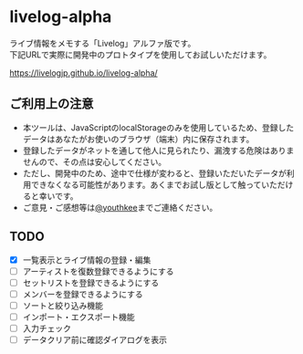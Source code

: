 # livelog-alpha

ライブ情報をメモする「Livelog」アルファ版です。  
下記URLで実際に開発中のプロトタイプを使用してお試しいただけます。

https://livelogjp.github.io/livelog-alpha/

## ご利用上の注意

- 本ツールは、JavaScriptのlocalStorageのみを使用しているため、登録したデータはあなたがお使いのブラウザ（端末）内に保存されます。
- 登録したデータがネットを通して他人に見られたり、漏洩する危険はありませんので、その点は安心してください。
- ただし、開発中のため、途中で仕様が変わると、登録いただいたデータが利用できなくなる可能性があります。あくまでお試し版として触っていただけると幸いです。
- ご意見・ご感想等は[@youthkee](https://twitter.com/youthkee)までご連絡ください。

## TODO

- [x] 一覧表示とライブ情報の登録・編集
- [ ] アーティストを復数登録できるようにする
- [ ] セットリストを登録できるようにする
- [ ] メンバーを登録できるようにする
- [ ] ソートと絞り込み機能
- [ ] インポート・エクスポート機能
- [ ] 入力チェック
- [ ] データクリア前に確認ダイアログを表示
